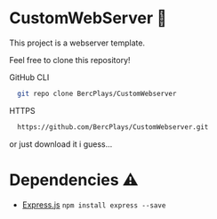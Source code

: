 # CustomWebServer 🧱

This project is a webserver template.

Feel free to clone this repository! 

GitHub CLI
```bash
  git repo clone BercPlays/CustomWebserver
```

HTTPS
```bash
  https://github.com/BercPlays/CustomWebserver.git
```
or just download it i guess...

# Dependencies ⚠

- [Express.js](https://expressjs.com/)
`npm install express --save`
